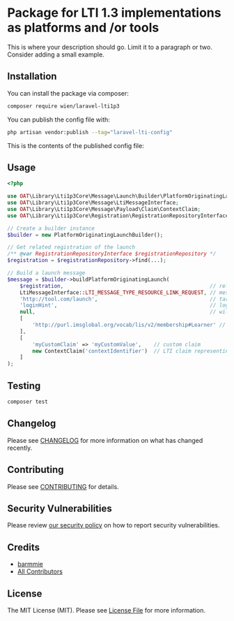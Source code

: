 
# Package for LTI 1.3 implementations as platforms and /or tools

This is where your description should go. Limit it to a paragraph or two. Consider adding a small example.

## Installation

You can install the package via composer:

```bash
composer require wien/laravel-lti1p3
```

You can publish the config file with:

```bash
php artisan vendor:publish --tag="laravel-lti-config"
```

This is the contents of the published config file:

## Usage

```php
<?php

use OAT\Library\Lti1p3Core\Message\Launch\Builder\PlatformOriginatingLaunchBuilder;
use OAT\Library\Lti1p3Core\Message\LtiMessageInterface;
use OAT\Library\Lti1p3Core\Message\Payload\Claim\ContextClaim;
use OAT\Library\Lti1p3Core\Registration\RegistrationRepositoryInterface;

// Create a builder instance
$builder = new PlatformOriginatingLaunchBuilder();

// Get related registration of the launch
/** @var RegistrationRepositoryInterface $registrationRepository */
$registration = $registrationRepository->find(...);

// Build a launch message
$message = $builder->buildPlatformOriginatingLaunch(
    $registration,                                               // related registration
    LtiMessageInterface::LTI_MESSAGE_TYPE_RESOURCE_LINK_REQUEST, // message type of the launch, as an example: 'LtiDeepLinkingResponse'
    'http://tool.com/launch',                                    // target link uri of the launch (final destination after OIDC flow)
    'loginHint',                                                 // login hint that will be used afterwards by the platform to perform authentication
    null,                                                        // will use the registration default deployment id, but you can pass a specific one
    [
        'http://purl.imsglobal.org/vocab/lis/v2/membership#Learner' // role
    ],
    [
        'myCustomClaim' => 'myCustomValue',    // custom claim
        new ContextClaim('contextIdentifier')  // LTI claim representing the context of the launch 
    ]
);

```

## Testing

```bash
composer test
```

## Changelog

Please see [CHANGELOG](CHANGELOG.md) for more information on what has changed recently.

## Contributing

Please see [CONTRIBUTING](https://github.com/barmmie/.github/blob/main/CONTRIBUTING.md) for details.

## Security Vulnerabilities

Please review [our security policy](../../security/policy) on how to report security vulnerabilities.

## Credits

- [barmmie](https://github.com/barmmie)
- [All Contributors](../../contributors)

## License

The MIT License (MIT). Please see [License File](LICENSE.md) for more information.
